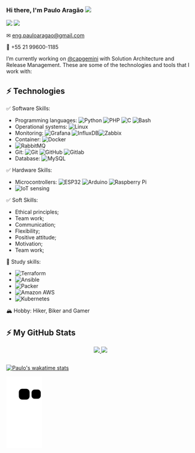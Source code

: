 ### Hi there, I'm Paulo Aragão <img src="https://media.giphy.com/media/hvRJCLFzcasrR4ia7z/giphy.gif" width="25px">
 <div> 
  <a href="https://www.instagram.com/pauloaragaoo/" target="_blank"><img src="https://img.shields.io/badge/-Instagram-%23E4405F?style=for-the-badge&logo=instagram&logoColor=white" target="_blank"></a>
  <a href="https://www.linkedin.com/in/pauloaragaoo" target="_blank"><img src="https://img.shields.io/badge/-LinkedIn-%230077B5?style=for-the-badge&logo=linkedin&logoColor=white" target="_blank"></a> 
  
✉ eng.pauloaragao@gmail.com
  
📳 +55 21 99600-1185

 I’m currently working on [@capgemini](https://www.linkedin.com/company/capgemini/) with Solution Architecture and Release Management. These are some of the technologies and tools that I work with:

## ⚡ Technologies
✅ Software Skills:
  - Programming languages: ![Python](https://img.shields.io/badge/-Python-3776AB?style=flat-square&logo=python&logoColor=white) ![PHP](https://img.shields.io/badge/-PHP-777BB4?style=flat-square&logo=php&logoColor=white) ![C](https://img.shields.io/badge/-C-3776AB?style=flat-square&logo=c&logoColor=white) ![Bash](https://img.shields.io/badge/-bash-3776AB?style=flat-square&logo=bash&logoColor=white)
  - Operational systems: ![Linux](https://img.shields.io/badge/-Linux-FCC624?style=flat-square&logo=linux&logoColor=black) 
  - Monitoring: ![Grafana](https://img.shields.io/badge/-Grafana-F46800?style=flat-square&logo=grafana&logoColor=black) ![InfluxDB](https://img.shields.io/badge/-InfluxDB-22ADF6?style=flat-square&logo=influxdb&logoColor=white)![Zabbix](https://img.shields.io/badge/-Zabbix-22ADF6?style=flat-square&logo=zabbix&logoColor=white)
  - Container: ![Docker](https://img.shields.io/badge/-Docker-2496ED?style=flat-square&logo=docker&logoColor=white)
  - ![RabbitMQ](https://img.shields.io/badge/-RabbitMQ-black?style=flat-square&logo=rabbitmq&logoColor=blac)
  - Git: ![Git](https://img.shields.io/badge/-Git-black?style=flat-square&logo=git) ![GitHub](https://img.shields.io/badge/-Github-181717?style=flat-square&logo=github&logoColor=white) ![Gitlab](https://img.shields.io/badge/-Gitlab-FCA121?style=flat-square&logo=gitlab&logoColor=black)
  - Database: ![MySQL](https://img.shields.io/badge/-MySQL-4479A1?style=flat-square&logo=mysql&logoColor=white)
 
✅ Hardware Skills:
  - Microcontrollers: ![ESP32](https://img.shields.io/badge/-Espressif-E7352C?style=flat-square&logo=Espressif&logoColor=white) ![Arduino](https://img.shields.io/badge/-Arduino-00979D?style=flat-square&logo=arduino&logoColor=white) ![Raspberry Pi](https://img.shields.io/badge/-Raspberrypi-A22846?style=flat-square&logo=raspberrypi&logoColor=white)
  - ![IoT sensing](https://img.shields.io/badge/-iotsensor-22ADF6?style=flat-square&logo=iot-sensor)
 
✅ Soft Skills:
  - Ethical principles;
  - Team work;
  - Communication;
  - Flexibility;
  - Positive attitude;
  - Motivation;
  - Team work;

🌱 Study skills:
  - ![Terraform](https://img.shields.io/badge/-terraform-7B42BC?style=flat-square&logo=terraform)
  - ![Ansible](https://img.shields.io/badge/-Ansible-EE0000?style=flat-square&logo=Ansible)
  - ![Packer](https://img.shields.io/badge/-Packer-black?style=flat-square&logo=packer)
  - ![Amazon AWS](https://img.shields.io/badge/-Amazonaws-232F3E?style=flat-square&logo=amazonaws)
  - ![Kubernetes](https://img.shields.io/badge/-Kubernetes-326CE5?style=flat-square&logo=Kubernetes&logoColor=black)

🏔️ Hobby: Hiker, Biker and Gamer

 ## ⚡ My GitHub Stats
<div align="center">
  <a href="https://github.com/pauloaragao">
  <img height="190em" src="https://github-readme-stats.vercel.app/api?username=pauloaragao&show_icons=true&theme=dark&include_all_commits=true&count_private=true"/>
  <img height="190em" src="https://github-readme-stats.vercel.app/api/top-langs/?username=pauloaragao&layout=compact&langs_count=7&theme=dark"/>
</div>
  
  ##
  
[![Paulo's wakatime stats](https://github-readme-stats.vercel.app/api/wakatime?username=pauloaragao&theme=dark)](https://github.com/anuraghazra/github-readme-stats)
  
![Snake animation](https://github.com/pauloaragao/pauloaragao/blob/output/github-contribution-grid-snake.svg)
 

